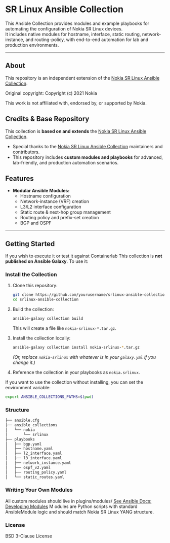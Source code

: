 # SR Linux Ansible Collection

This Ansible Collection provides modules and example playbooks for automating the configuration of Nokia SR Linux devices.  
It includes native modules for hostname, interface, static routing, network-instance, and routing-policy, with end-to-end automation for lab and production environments.

---
## About

This repository is an independent extension of the [Nokia SR Linux Ansible Collection](https://github.com/nokia/srlinux-ansible-collection).

Original copyright:
  Copyright (c) 2021 Nokia

This work is not affiliated with, endorsed by, or supported by Nokia.

## Credits & Base Repository

This collection is **based on and extends** the [Nokia SR Linux Ansible Collection](https://github.com/nokia/srlinux-ansible-collection).

- Special thanks to the [Nokia SR Linux Ansible Collection](https://github.com/nokia/srlinux-ansible-collection) maintainers and contributors.
- This repository includes **custom modules and playbooks** for advanced, lab-friendly, and production automation scenarios.

## Features

- **Modular Ansible Modules:**  
  - Hostname configuration
  - Network-instance (VRF) creation
  - L3/L2 interface configuration
  - Static route & next-hop group management
  - Routing policy and prefix-set creation
  - BGP and OSPF 

---

## Getting Started

If you wish to execute it or test it against Containerlab 
This collection is **not published on Ansible Galaxy**. To use it:

### **Install the Collection**

1. Clone this repository:
    ```sh
    git clone https://github.com/yourusername/srlinux-ansible-collection.git
    cd srlinux-ansible-collection
    ```

2. Build the collection:
    ```sh
    ansible-galaxy collection build
    ```
    This will create a file like `nokia-srlinux-*.tar.gz`.

3. Install the collection locally:
    ```sh
    ansible-galaxy collection install nokia-srlinux-*.tar.gz
    ```
    *(Or, replace `nokia-srlinux` with whatever is in your `galaxy.yml` if you change it.)*

4. Reference the collection in your playbooks as `nokia.srlinux`.

If you want to use the collection without installing, you can set the environment variable:
```sh
export ANSIBLE_COLLECTIONS_PATHS=$(pwd)
```
### **Structure**
```sh
├── ansible.cfg
├── ansible_collections
│   └── nokia
│       └── srlinux
├── playbooks
│   ├── bgp.yaml
│   ├── hostname.yaml
│   ├── l2_interface.yaml
│   ├── l3_interface.yaml
│   ├── network_instance.yaml
│   ├── ospf_v2.yaml
│   ├── routing_policy.yaml
│   └── static_routes.yaml
```
### **Writing Your Own Modules**

All custom modules should live in plugins/modules/
[See Ansible Docs: Developing Modules](https://docs.ansible.com/ansible/latest/dev_guide/developing_modules_general.html#preparing-an-environment-for-developing-ansible-modules)
M
odules are Python scripts with standard AnsibleModule logic and should match Nokia SR Linux YANG structure.

### License
BSD 3-Clause License